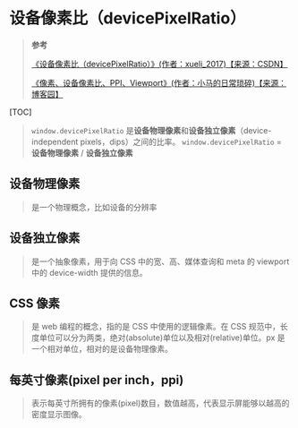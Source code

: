 # 设备像素比（devicePixelRatio）

> **参考**
>
> [《设备像素比（devicePixelRatio）》(作者：xueli_2017)【来源：CSDN】](https://blog.csdn.net/xueli_2017/article/details/91492971)
>
> [《像素、设备像素比、PPI、Viewport》(作者：小马的日常琐碎)【来源：博客园】](https://www.cnblogs.com/maqingbo/p/7528861.html)

[TOC]

> `window.devicePixelRatio` 是**设备物理像素**和**设备独立像素**（device-independent pixels，dips）之间的比率。
> `window.devicePixelRatio` = **设备物理像素** / **设备独立像素**

## 设备物理像素

> 是一个物理概念，比如设备的分辨率

## 设备独立像素

> 是一个抽象像素，用于向 CSS 中的宽、高、媒体查询和 meta 的 viewport 中的 device-width 提供的信息。

## CSS 像素

> 是 web 编程的概念，指的是 CSS 中使用的逻辑像素。在 CSS 规范中，长度单位可以分为两类，绝对(absolute)单位以及相对(relative)单位。px 是一个相对单位，相对的是设备物理像素。

## 每英寸像素(pixel per inch，ppi)

> 表示每英寸所拥有的像素(pixel)数目，数值越高，代表显示屏能够以越高的密度显示图像。

